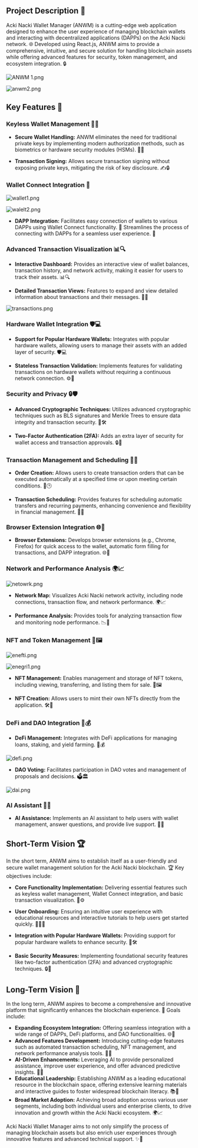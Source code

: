 ## Project Description 🌟

Acki Nacki Wallet Manager (ANWM) is a cutting-edge web application designed to enhance the user experience of managing blockchain wallets and interacting with decentralized applications (DAPPs) on the Acki Nacki network. 🌐 Developed using React.js, ANWM aims to provide a comprehensive, intuitive, and secure solution for handling blockchain assets while offering advanced features for security, token management, and ecosystem integration. 🔒

![ANWM 1.png](https://cdn.dorahacks.io/static/files/19104bba444b3b48438d405428491db8.png)

![anwm2.png](https://cdn.dorahacks.io/static/files/19104bbbe043bd63dd7034c4dac82d68.png)

## Key Features 🔑

### Keyless Wallet Management 🔑🚫

- **Secure Wallet Handling:** ANWM eliminates the need for traditional private keys by implementing modern authorization methods, such as biometrics or hardware security modules (HSMs). 🔑🚫

- **Transaction Signing:** Allows secure transaction signing without exposing private keys, mitigating the risk of key disclosure. ✍️🔒

### Wallet Connect Integration 🌉

![wallet1.png](https://cdn.dorahacks.io/static/files/191052cf36cfc3ea469751542c4a5f9a.png)

![walelt2.png](https://cdn.dorahacks.io/static/files/191052d1467876740d755844d9ea49e6.png)

- **DAPP Integration:** Facilitates easy connection of wallets to various DAPPs using Wallet Connect functionality. 🌉 Streamlines the process of connecting with DAPPs for a seamless user experience. 🤝

### Advanced Transaction Visualization 📊🔍

- **Interactive Dashboard:** Provides an interactive view of wallet balances, transaction history, and network activity, making it easier for users to track their assets. 📊🔍

- **Detailed Transaction Views:** Features to expand and view detailed information about transactions and their messages. 📜🔎

![transactions.png](https://cdn.dorahacks.io/static/files/19108966bc43c35e68dd08042ffb2688.png)

### Hardware Wallet Integration 🛡️💻

- **Support for Popular Hardware Wallets:** Integrates with popular hardware wallets, allowing users to manage their assets with an added layer of security. 🛡️💻

- **Stateless Transaction Validation:** Implements features for validating transactions on hardware wallets without requiring a continuous network connection. ⚙️🔗

### Security and Privacy 🔒🛡️

- **Advanced Cryptographic Techniques:** Utilizes advanced cryptographic techniques such as BLS signatures and Merkle Trees to ensure data integrity and transaction security. 🔐🛠️

- **Two-Factor Authentication (2FA):** Adds an extra layer of security for wallet access and transaction approvals. 🔒🔑

### Transaction Management and Scheduling 📅💸

- **Order Creation:** Allows users to create transaction orders that can be executed automatically at a specified time or upon meeting certain conditions. 📅🕒

- **Transaction Scheduling:** Provides features for scheduling automatic transfers and recurring payments, enhancing convenience and flexibility in financial management. 🔄💸

### Browser Extension Integration 🌐🔌

- **Browser Extensions:** Develops browser extensions (e.g., Chrome, Firefox) for quick access to the wallet, automatic form filling for transactions, and DAPP integration. 🌐🔌

### Network and Performance Analysis 🌍📈

![netowrk.png](https://cdn.dorahacks.io/static/files/19108c0def7430e89e1131b455781523.png)

- **Network Map:** Visualizes Acki Nacki network activity, including node connections, transaction flow, and network performance. 🌍📈

- **Performance Analysis:** Provides tools for analyzing transaction flow and monitoring node performance. 📉🔧

### NFT and Token Management 🎨🖼️

![enefti.png](https://cdn.dorahacks.io/static/files/19108dc2d7233e87d2470cb43c2ad15d.png)

![enegri1.png](https://cdn.dorahacks.io/static/files/19108dcbc9cb3b03df855794126b5642.png)

- **NFT Management:** Enables management and storage of NFT tokens, including viewing, transferring, and listing them for sale. 🎨🖼️

- **NFT Creation:** Allows users to mint their own NFTs directly from the application. 🛠️🎨

### DeFi and DAO Integration 🌾💰

- **DeFi Management:** Integrates with DeFi applications for managing loans, staking, and yield farming. 🌾💰

![defi.png](https://cdn.dorahacks.io/static/files/191093761e191d65d66d5f940a2941dc.png)

- **DAO Voting:** Facilitates participation in DAO votes and management of proposals and decisions. 🗳️🏛️

![dai.png](https://cdn.dorahacks.io/static/files/191093781955759f8b495284c368acdc.png)

### AI Assistant 🤖💬

- **AI Assistance:** Implements an AI assistant to help users with wallet management, answer questions, and provide live support. 🤖💬

## Short-Term Vision 🏆

In the short term, ANWM aims to establish itself as a user-friendly and secure wallet management solution for the Acki Nacki blockchain. 🏆 Key objectives include:

- **Core Functionality Implementation:** Delivering essential features such as keyless wallet management, Wallet Connect integration, and basic transaction visualization. 🎯⚙️

- **User Onboarding:** Ensuring an intuitive user experience with educational resources and interactive tutorials to help users get started quickly. 🚀🧑‍💻

- **Integration with Popular Hardware Wallets:** Providing support for popular hardware wallets to enhance security. 🔐🛠️

- **Basic Security Measures:** Implementing foundational security features like two-factor authentication (2FA) and advanced cryptographic techniques. 🔒🔑

## Long-Term Vision 🌟

In the long term, ANWM aspires to become a comprehensive and innovative platform that significantly enhances the blockchain experience. 🌟 Goals include:
- **Expanding Ecosystem Integration:** Offering seamless integration with a wide range of DAPPs, DeFi platforms, and DAO functionalities. 🌐🔗
- **Advanced Features Development:** Introducing cutting-edge features such as automated transaction scheduling, NFT management, and network performance analysis tools. 🚀📅
- **AI-Driven Enhancements:** Leveraging AI to provide personalized assistance, improve user experience, and offer advanced predictive insights. 🤖🔮
- **Educational Leadership:** Establishing ANWM as a leading educational resource in the blockchain space, offering extensive learning materials and interactive guides to foster widespread blockchain literacy. 📚🏅
- **Broad Market Adoption:** Achieving broad adoption across various user segments, including both individual users and enterprise clients, to drive innovation and growth within the Acki Nacki ecosystem. 🌍📈

Acki Nacki Wallet Manager aims to not only simplify the process of managing blockchain assets but also enrich user experiences through innovative features and advanced technical support. ✨🔧
